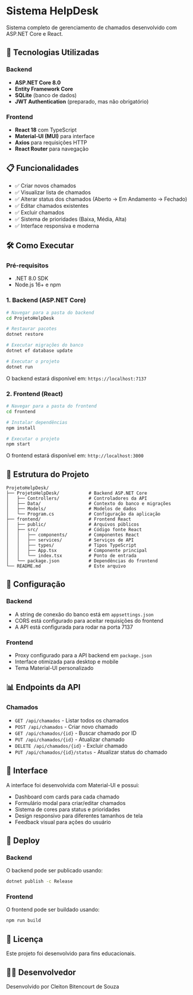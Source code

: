 # Sistema HelpDesk

Sistema completo de gerenciamento de chamados desenvolvido com ASP.NET Core e React.

## 🚀 Tecnologias Utilizadas

### Backend
- **ASP.NET Core 8.0**
- **Entity Framework Core**
- **SQLite** (banco de dados)
- **JWT Authentication** (preparado, mas não obrigatório)

### Frontend
- **React 18** com TypeScript
- **Material-UI (MUI)** para interface
- **Axios** para requisições HTTP
- **React Router** para navegação

## 📋 Funcionalidades

- ✅ Criar novos chamados
- ✅ Visualizar lista de chamados
- ✅ Alterar status dos chamados (Aberto → Em Andamento → Fechado)
- ✅ Editar chamados existentes
- ✅ Excluir chamados
- ✅ Sistema de prioridades (Baixa, Média, Alta)
- ✅ Interface responsiva e moderna

## 🛠️ Como Executar

### Pré-requisitos
- .NET 8.0 SDK
- Node.js 16+ e npm

### 1. Backend (ASP.NET Core)

```bash
# Navegar para a pasta do backend
cd ProjetoHelpDesk

# Restaurar pacotes
dotnet restore

# Executar migrações do banco
dotnet ef database update

# Executar o projeto
dotnet run
```

O backend estará disponível em: `https://localhost:7137`

### 2. Frontend (React)

```bash
# Navegar para a pasta do frontend
cd frontend

# Instalar dependências
npm install

# Executar o projeto
npm start
```

O frontend estará disponível em: `http://localhost:3000`

## 📁 Estrutura do Projeto

```
ProjetoHelpDesk/
├── ProjetoHelpDesk/           # Backend ASP.NET Core
│   ├── Controllers/           # Controladores da API
│   ├── Data/                  # Contexto do banco e migrações
│   ├── Models/                # Modelos de dados
│   └── Program.cs             # Configuração da aplicação
├── frontend/                  # Frontend React
│   ├── public/                # Arquivos públicos
│   ├── src/                   # Código fonte React
│   │   ├── components/        # Componentes React
│   │   ├── services/          # Serviços de API
│   │   ├── types/             # Tipos TypeScript
│   │   ├── App.tsx            # Componente principal
│   │   └── index.tsx          # Ponto de entrada
│   └── package.json           # Dependências do frontend
└── README.md                  # Este arquivo
```

## 🔧 Configuração

### Backend
- A string de conexão do banco está em `appsettings.json`
- CORS está configurado para aceitar requisições do frontend
- A API está configurada para rodar na porta 7137

### Frontend
- Proxy configurado para a API backend em `package.json`
- Interface otimizada para desktop e mobile
- Tema Material-UI personalizado

## 📊 Endpoints da API

### Chamados
- `GET /api/chamados` - Listar todos os chamados
- `POST /api/chamados` - Criar novo chamado
- `GET /api/chamados/{id}` - Buscar chamado por ID
- `PUT /api/chamados/{id}` - Atualizar chamado
- `DELETE /api/chamados/{id}` - Excluir chamado
- `PUT /api/chamados/{id}/status` - Atualizar status do chamado

## 🎨 Interface

A interface foi desenvolvida com Material-UI e possui:
- Dashboard com cards para cada chamado
- Formulário modal para criar/editar chamados
- Sistema de cores para status e prioridades
- Design responsivo para diferentes tamanhos de tela
- Feedback visual para ações do usuário

## 🚀 Deploy

### Backend
O backend pode ser publicado usando:
```bash
dotnet publish -c Release
```

### Frontend
O frontend pode ser buildado usando:
```bash
npm run build
```

## 📝 Licença

Este projeto foi desenvolvido para fins educacionais.

## 👨‍💻 Desenvolvedor

Desenvolvido por Cleiton Bitencourt de Souza
